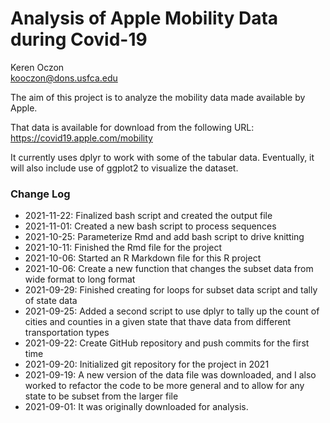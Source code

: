 # Analysis of Apple Mobility Data during Covid-19

Keren Oczon  
kooczon@dons.usfca.edu

The aim of this project is to analyze the mobility data made available by Apple.

That data is available for download from the following URL:
https://covid19.apple.com/mobility

It currently uses dplyr to work with some of the tabular data. Eventually, it will also include use of ggplot2 to visualize the dataset.

### Change Log

* 2021-11-22: Finalized bash script and created the output file
* 2021-11-01: Created a new bash script to process sequences
* 2021-10-25: Parameterize Rmd and add bash script to drive knitting
* 2021-10-11: Finished the Rmd file for the project 
* 2021-10-06: Started an R Markdown file for this R project
* 2021-10-06: Create a new function that changes the subset data from wide format to long format
* 2021-09-29: Finished creating for loops for subset data script and tally of state data
* 2021-09-25: Added a second script to use dplyr to tally up the count of cities and counties in a given state that thave data from different transportation types
* 2021-09-22: Create GitHub repository and push commits for the first time
* 2021-09-20: Initialized git repository for the project in 2021
* 2021-09-19: A new version of the data file was downloaded, and I also worked to refactor the code to be more general and to allow for any state to be subset from the larger file
* 2021-09-01: It was originally downloaded for analysis.  
